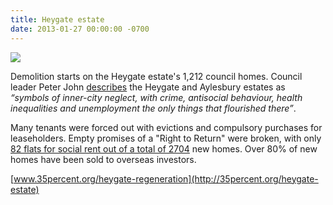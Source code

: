 ```yaml
---
title: Heygate estate
date: 2013-01-27 00:00:00 -0700
---
```

![](https://www.towerblock.eca.ed.ac.uk/sites/default/files/L40-01.jpg)
 
Demolition starts on the Heygate estate's 1,212 council homes. Council leader Peter John [describes](https://web.archive.org/web/20160503113339/http://progressonline.org.uk/2016/01/14/camerons-has-much-to-learn-on-housing/) the Heygate and Aylesbury estates as _“symbols of inner-city neglect, with crime, antisocial behaviour, health inequalities and unemployment the only things that flourished there”_.

Many tenants were forced out with evictions and compulsory purchases for leaseholders. Empty promises of a "Right to Return" were broken, with only [82 flats for social rent out of a total of 2704](https://www.theguardian.com/cities/2015/jun/25/london-developers-viability-planning-affordable-social-housing-regeneration-oliver-wainwright) new homes. Over 80% of new homes have been sold to overseas investors. 

[www.35percent.org/heygate-regeneration](http://35percent.org/heygate-estate)

